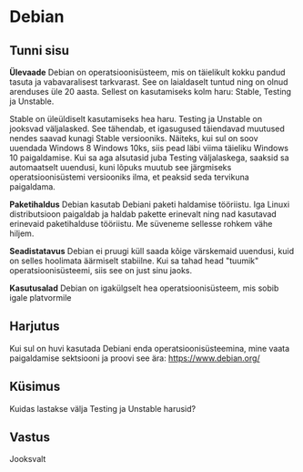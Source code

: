 ﻿# Debian

## Tunni sisu

<b>Ülevaade</b>
Debian on operatsioonisüsteem, mis on täielikult kokku pandud tasuta ja vabavaralisest tarkvarast. See on laialdaselt tuntud ning on olnud arenduses üle 20 aasta. Sellest on kasutamiseks kolm haru: Stable, Testing ja Unstable.

Stable on üleüldiselt kasutamiseks hea haru. Testing ja Unstable on jooksvad väljalasked. See tähendab, et igasugused täiendavad muutused nendes saavad kunagi Stable versiooniks. Näiteks, kui sul on soov uuendada Windows 8 Windows 10ks, siis pead läbi viima täieliku Windows 10 paigaldamise. Kui sa aga alsutasid juba Testing väljalaskega, saaksid sa automaatselt uuendusi, kuni lõpuks muutub see järgmiseks operatsioonisüstemi versiooniks ilma, et peaksid seda tervikuna paigaldama.

<b>Paketihaldus</b>
Debian kasutab Debiani paketi haldamise tööriistu. Iga Linuxi distributsioon paigaldab ja haldab pakette erinevalt ning nad kasutavad erinevaid paketihalduse tööriistu. Me süveneme sellesse rohkem vähe hiljem.

<b>Seadistatavus</b>
Debian ei pruugi küll saada kõige värskemaid uuendusi, kuid on selles hoolimata äärmiselt stabiilne. Kui sa tahad head "tuumik" operatsioonisüsteemi, siis see on just sinu jaoks.

<b>Kasutusalad</b>
Debian on igakülgselt hea operatsioonisüsteem, mis sobib igale platvormile


## Harjutus
Kui sul on huvi kasutada Debiani enda operatsioonisüsteemina, mine vaata paigaldamise sektsiooni ja proovi see ära: <a href='https://www.debian.org/'>https://www.debian.org/</a>

## Küsimus

Kuidas lastakse välja Testing ja Unstable harusid?

## Vastus

Jooksvalt
